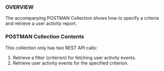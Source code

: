 ### OVERVIEW

The accompanying POSTMAN Collection shows how to specify a criteria and retrieve a user activity report.

### POSTMAN Collection Contents

This collection only has two REST API calls:

1. Retrieve a filter (criterion) for fetching user activity events.
2. Retrieve user activity events for the specified criterion.